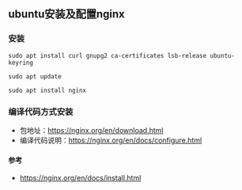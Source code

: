 ## ubuntu安装及配置nginx

### 安装
    sudo apt install curl gnupg2 ca-certificates lsb-release ubuntu-keyring

    sudo apt update

    sudo apt install nginx

### 编译代码方式安装
- 包地址：https://nginx.org/en/download.html
- 编译代码说明：https://nginx.org/en/docs/configure.html

#### 参考
- https://nginx.org/en/docs/install.html

